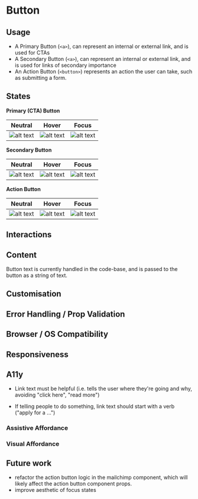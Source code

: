 # Button

## Usage

- A Primary Button (```<a>```), can represent an internal or external link, and is used for CTAs
- A Secondary Button  (```<a>```), can represent an internal or external link, and is used for links of secondary importance
- An Action Button (```<button>```) represents an action the user can take, such as submitting a form. 

## States

**Primary (CTA) Button**

| Neutral    |  Hover  | Focus |
| ------------- |-------------| -----|
| ![alt text](https://i.ibb.co/tb1qyt3/Screenshot-2020-06-05-at-16-01-04.png "Neutral")     | ![alt text](https://i.ibb.co/1JCK2Yt/Screenshot-2020-06-05-at-16-01-11.png "Hover") |![alt text](https://i.ibb.co/Y3sQ5Qr/Screenshot-2020-06-05-at-16-06-47.png "Focus") | 

**Secondary Button**

| Neutral    |  Hover  | Focus |
| ------------- |-------------| -----|
| ![alt text](https://i.ibb.co/f0GrNm5/Screenshot-2020-06-05-at-16-13-19.png "Neutral")     | ![alt text](https://i.ibb.co/pwhSWHZ/Screenshot-2020-06-05-at-16-05-46.png "Hover") |![alt text](https://i.ibb.co/XSQZTn5/Screenshot-2020-06-05-at-16-07-05.png "Focus") | 

**Action Button**

| Neutral    |  Hover  | Focus |
| ------------- |-------------| -----|
| ![alt text](https://i.ibb.co/x6BrDL1/Screenshot-2020-06-05-at-16-16-13.png "Neutral")     | ![alt text](https://i.ibb.co/6W7K2hg/Screenshot-2020-06-05-at-16-07-17.png "Hover") |![alt text](https://i.ibb.co/Lgsw8LK/Screenshot-2020-06-05-at-16-08-27.png "Focus") | 

## Interactions

## Content 

Button text is currently handled in the code-base, and is passed to the button as a string of text. 

## Customisation

## Error Handling / Prop Validation

## Browser / OS Compatibility 

## Responsiveness 

## A11y 

- Link text must be helpful (i.e. tells the user where they're going and why, avoiding "click here", "read more")

- If telling people to do something, link text should start with a verb ("apply for a ...")

### Assistive Affordance

### Visual Affordance

## Future work

- refactor the action button logic in the mailchimp component, which will likely affect the action button component props. 
- improve aesthetic of focus states